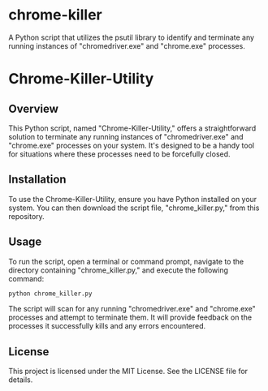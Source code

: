 # chrome-killer
A Python script that utilizes the psutil library to identify and terminate any running instances of "chromedriver.exe" and "chrome.exe" processes.
# Chrome-Killer-Utility

## Overview
This Python script, named "Chrome-Killer-Utility," offers a straightforward solution to terminate any running instances of "chromedriver.exe" and "chrome.exe" processes on your system. It's designed to be a handy tool for situations where these processes need to be forcefully closed.

## Installation
To use the Chrome-Killer-Utility, ensure you have Python installed on your system. You can then download the script file, "chrome_killer.py," from this repository.

## Usage
To run the script, open a terminal or command prompt, navigate to the directory containing "chrome_killer.py," and execute the following command:
```python
python chrome_killer.py
```

The script will scan for any running "chromedriver.exe" and "chrome.exe" processes and attempt to terminate them. It will provide feedback on the processes it successfully kills and any errors encountered.

## License

This project is licensed under the MIT License. See the LICENSE file for details.
